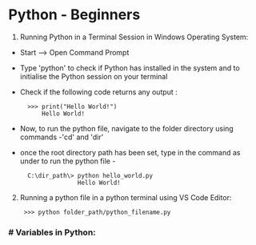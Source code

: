 # Python - Beginners

1. Running Python in a Terminal Session in Windows Operating System:
- Start --> Open Command Prompt
- Type 'python' to check if Python has installed in the system and to initialise the Python session on your terminal
- Check if the following code returns any output :
  
        >>> print("Hello World!")
            Hello World!
- Now, to run the python file, navigate to the folder directory using commands -'cd' and 'dir'
- once the root directory path has been set, type in the command as under to run the python file -

        C:\dir_path\> python hello_world.py
                      Hello World!

2. Running a python file in a python terminal using VS Code Editor:
   
        >>> python folder_path/python_filename.py

### # Variables in Python:
   
